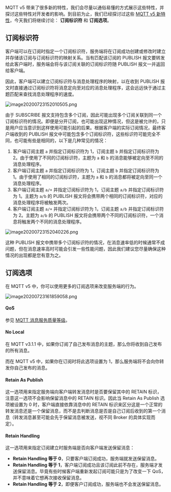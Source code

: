 

MQTT v5 带来了很多新的特性，我们会尽量以通俗易懂的方式展示这些特性，并探讨这些特性对开发者的影响。到目前为止，我们已经探讨过这些 [MQTT v5 新特性](https://www.emqx.io/cn/mqtt/mqtt5)，今天我们将继续讨论： **订阅标识符** 和 **订阅选项**。


## 订阅标识符

客户端可以在订阅时指定一个订阅标识符，服务端将在订阅成功创建或修改时建立并存储该订阅与订阅标识符的映射关系。当有匹配该订阅的 PUBLISH 报文要转发给此客户端时，服务端会将与该订阅关联的订阅标识符随 PUBLISH 报文一并返回给客户端。

因此，客户端可以建立订阅标识符与消息处理程序的映射，以在收到 PUBLISH 报文时直接通过订阅标识符将消息定向至对应的消息处理程序，这会远远快于通过主题匹配来查找消息处理程序的速度。

![image20200723152010505.png](https://static.emqx.net/images/6690eae3f5a79e9f19da8bf64c2466eb.png)

由于 SUBSCRIBE 报文支持包含多个订阅，因此可能出现多个订阅关联到同一个订阅标识符的情况。即便是分开订阅，也可能出现这种情况，但这是被允许的，只是用户应当意识到这样使用可能引起的后果。根据客户端的实际订阅情况，最终客户端收到的 PUBLISH 报文中可能包含多个订阅标识符，这些标识符可能完全不同，也可能有些是相同的，以下是几种常见的情况：

1. 客户端订阅主题 `a` 并指定订阅标识符为 1，订阅主题 `b` 并指定订阅标识符为 2。由于使用了不同的订阅标识符，主题为 `a` 和 `b` 的消息能够被定向至不同的消息处理程序。
2. 客户端订阅主题 `a` 并指定订阅标识符为 1，订阅主题 `b` 并指定订阅标识符为 1。由于使用了相同的订阅标识符，主题为 `a` 和 `b` 的消息都将被定向至同一个消息处理程序。
3. 客户端订阅主题 `a/+` 并指定订阅标识符为 1，订阅主题 `a/b` 并指定订阅标识符为 1。主题为 `a/b` 的 PUBLISH 报文将会携带两个相同的订阅标识符，对应的消息处理程序将被触发两次。
4. 客户端订阅主题 `a/+` 并指定订阅标识符为 1，订阅主题 `a/b` 并指定订阅标识符为 2。主题为 `a/b` 的 PUBLISH 报文将会携带两个不同的订阅标识符，一个消息将触发两个不同的消息处理程序。

![image20200723152040226.png](https://static.emqx.net/images/1835b90edea8dfd41acbcc3d186ca736.png)

这种 PUBLISH 报文中携带多个订阅标识符的情况，在消息速率低的时候通常不成问题，但在消息速率高时可能会引发一些性能问题，因此我们建议您尽量确保这种情况的出现都是您有意为之。

## 订阅选项

在 MQTT v5 中，你可以使用更多的订阅选项来改变服务端的行为。

![image20200723161859058.png](https://static.emqx.net/images/388006885ad0edbc4705b9a23e94295a.png)

#### QoS

参见 [MQTT 消息服务质量等级](https://www.emqx.io/cn/blog/introduction-to-mqtt-qos)。

#### No Local

在 MQTT v3.1.1 中，如果你订阅了自己发布消息的主题，那么你将收到自己发布的所有消息。

而在 MQTT v5 中，如果你在订阅时将此选项设置为 1，那么服务端将不会向你转发你自己发布的消息。


#### Retain As Publish

这一选项用来指定服务端向客户端转发消息时是否要保留其中的 RETAIN 标识，注意这一选项不会影响保留消息中的 RETAIN 标识。因此当 Retain As Publish 选项被设置为 0 时，客户端直接依靠消息中的 RETAIN 标识来区分这是一个正常的转发消息还是一个保留消息，而不是去判断消息是否是自己订阅后收到的第一个消息（转发消息甚至可能会先于保留消息被发送，视不同 Broker 的具体实现而定）。


#### Retain Handling

这一选项用来指定订阅建立时服务端是否向客户端发送保留消息：

- **Retain Handling 等于 0**，只要客户端订阅成功，服务端就发送保留消息。
- **Retain Handling 等于 1**，客户端订阅成功且该订阅此前不存在，服务端才发送保留消息。毕竟有些时候客户端重新发起订阅可能只是为了改变一下 QoS，并不意味着它想再次接收保留消息。
- **Retain Handling 等于 2**，即便客户订阅成功，服务端也不会发送保留消息。

